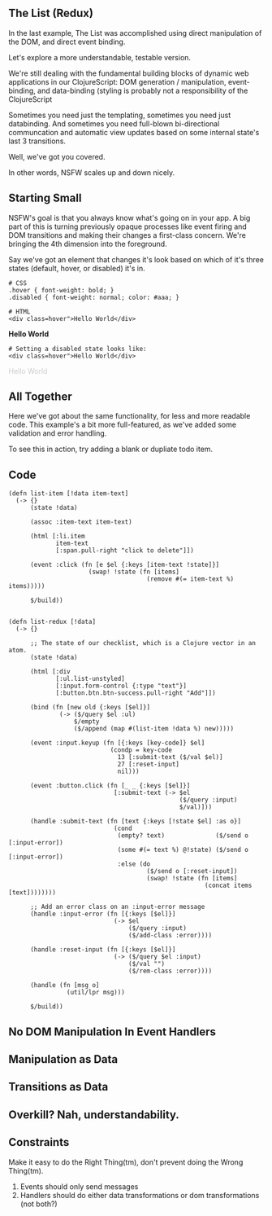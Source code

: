 ## The List (Redux) <a id="intro"></a>

In the last example, The List was accomplished using direct
manipulation of the DOM, and direct event binding.

Let's explore a more understandable, testable version.

We're still dealing with the fundamental building blocks of dynamic
web applications in our ClojureScript: DOM generation / manipulation,
event-binding, and data-binding (styling is probably not a
responsibility of the ClojureScript

Sometimes you need just the templating, sometimes you need just
databinding. And sometimes you need full-blown bi-directional
communcation and automatic view updates based on some internal state's
last 3 transitions.

Well, we've got you covered.

In other words, NSFW scales up and down nicely.


## Starting Small <a id="starting-small"></a>

NSFW's goal is that you always know what's going on in your app. A big
part of this is turning previously opaque processes like event firing
and DOM transitions and making their changes a first-class
concern. We're bringing the 4th dimension into the foreground.

Say we've got an element that changes it's look based on which of it's
three states (default, hover, or disabled) it's in.

    # CSS
    .hover { font-weight: bold; }
    .disabled { font-weight: normal; color: #aaa; }

    # HTML
    <div class=hover">Hello World</div>

<div class="example">
  <div style="font-weight: bold;">Hello World</div>
</div>

    # Setting a disabled state looks like:
    <div class=hover">Hello World</div>

<div class="example">
  <div style="color: #ccc;">Hello World</div>
</div>



## All Together <a id="all-together"></a>

Here we've got about the same functionality, for less and more
readable code. This example's a bit more full-featured, as we've added
some validation and error handling.

To see this in action, try adding a blank or dupliate todo item.

<div class="example" id="the-list-redux"></div>



## Code <a id="code"></a>

    (defn list-item [!data item-text]
      (-> {}
          (state !data)

          (assoc :item-text item-text)

          (html [:li.item
                 item-text
                 [:span.pull-right "click to delete"]])

          (event :click (fn [e $el {:keys [item-text !state]}]
                          (swap! !state (fn [items]
                                          (remove #(= item-text %) items)))))

          $/build))


    (defn list-redux [!data]
      (-> {}

          ;; The state of our checklist, which is a Clojure vector in an atom.
          (state !data)

          (html [:div
                 [:ul.list-unstyled]
                 [:input.form-control {:type "text"}]
                 [:button.btn.btn-success.pull-right "Add"]])

          (bind (fn [new old {:keys [$el]}]
                  (-> ($/query $el :ul)
                      $/empty
                      ($/append (map #(list-item !data %) new)))))

          (event :input.keyup (fn [{:keys [key-code]} $el]
                                (condp = key-code
                                  13 [:submit-text ($/val $el)]
                                  27 [:reset-input]
                                  nil)))

          (event :button.click (fn [_ _ {:keys [$el]}]
                                 [:submit-text (-> $el
                                                   ($/query :input)
                                                   $/val)]))

          (handle :submit-text (fn [text {:keys [!state $el] :as o}]
                                 (cond
                                  (empty? text)              ($/send o [:input-error])
                                  (some #(= text %) @!state) ($/send o [:input-error])
                                  :else (do
                                          ($/send o [:reset-input])
                                          (swap! !state (fn [items]
                                                          (concat items [text])))))))

          ;; Add an error class on an :input-error message
          (handle :input-error (fn [{:keys [$el]}]
                                 (-> $el
                                     ($/query :input)
                                     ($/add-class :error))))

          (handle :reset-input (fn [{:keys [$el]}]
                                 (-> ($/query $el :input)
                                     ($/val "")
                                     ($/rem-class :error))))

          (handle (fn [msg o]
                    (util/lpr msg)))

          $/build))



## No DOM Manipulation In Event Handlers

## Manipulation as Data

## Transitions as Data

## Overkill? Nah, understandability.


## Constraints

Make it easy to do the Right Thing(tm), don't prevent doing the Wrong Thing(tm).

1. Events should only send messages
2. Handlers should do either data transformations or dom transformations (not both?)
